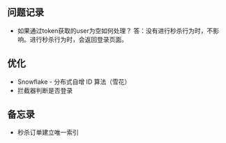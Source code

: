 ## 问题记录
* 如果通过token获取的user为空如何处理？
答：没有进行秒杀行为时，不影响。进行秒杀行为时，会返回登录页面。


## 优化
* Snowflake - 分布式自增 ID 算法（雪花）
* 拦截器判断是否登录


## 备忘录
* 秒杀订单建立唯一索引